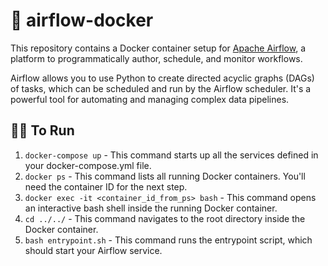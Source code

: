 # 🚀 airflow-docker
This repository contains a Docker container setup for [Apache Airflow](https://airflow.apache.org/), a platform to programmatically author, schedule, and monitor workflows. 

Airflow allows you to use Python to create directed acyclic graphs (DAGs) of tasks, which can be scheduled and run by the Airflow scheduler. It's a powerful tool for automating and managing complex data pipelines.

## 🏃‍♀️ To Run 
1) `docker-compose up` - This command starts up all the services defined in your docker-compose.yml file.
2) `docker ps` - This command lists all running Docker containers. You'll need the container ID for the next step.
3) `docker exec -it <container_id_from_ps> bash` - This command opens an interactive bash shell inside the running Docker container.
4) `cd ../../` - This command navigates to the root directory inside the Docker container.
5) `bash entrypoint.sh` - This command runs the entrypoint script, which should start your Airflow service.